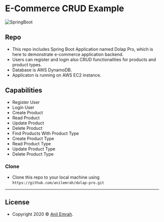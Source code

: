 # E-Commerce CRUD Example

![SpringBoot](https://medium-story-about-s3.s3.eu-central-1.amazonaws.com/dolapImage.png)

## Repo

- This repo includes Spring Boot Application named Dolap Pro, which is here to demonstrate e-commerce application backend.
- Users can register and login also CRUD functionalities for products and product types.
- Database is AWS DynamoDB.
- Applicaton is running on AWS EC2 instance.

## Capabilities

- Register User
- Login User
- Create Product
- Read Product
- Update Product
- Delete Product
- Find Products With Product Type
- Create Product Type
- Read Product Type
- Update Product Type
- Delete Product Type

### Clone

- Clone this repo to your local machine using `https://github.com/anilemrah/dolap-pro.git`

---

## License

- Copyright 2020 © <a href="http://www.anilemrah.com" target="_blank">Anil Emrah</a>.
